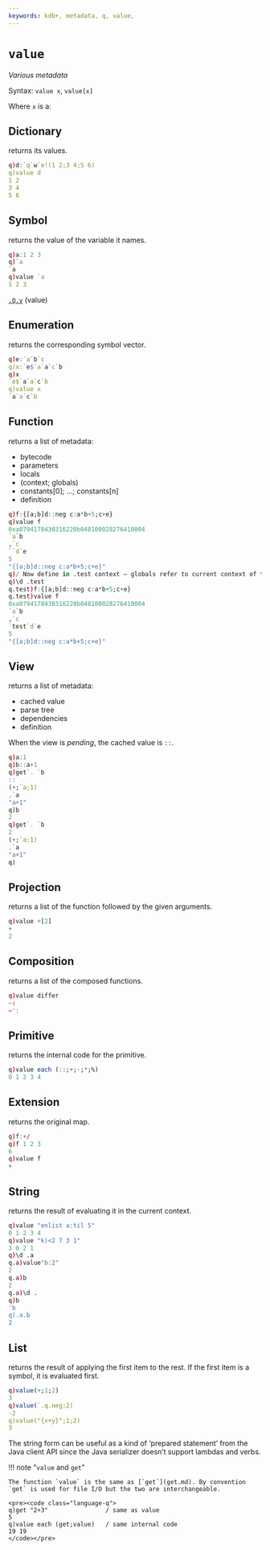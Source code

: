 ```yaml
---
keywords: kdb+, metadata, q, value,
---
```


<div style="float: right">
<i class="fas fa-wrench fa-5x"></i>
</div>

# `value`

_Various metadata_



Syntax: `value x`, `value[x]`

Where `x` is a:


## Dictionary

returns its values.

```q
q)d:`q`w`e!(1 2;3 4;5 6)
q)value d
1 2
3 4
5 6
```


## Symbol

returns the value of the variable it names.

```q
q)a:1 2 3
q)`a
`a
q)value `a
1 2 3
```

<i class="far fa-hand-point-right"></i> 
[`.Q.v`](dotq.md#qv-value) (value)


## Enumeration

returns the corresponding symbol vector.

```q
q)e:`a`b`c
q)x:`e$`a`a`c`b
q)x
`e$`a`a`c`b
q)value x
`a`a`c`b
```


## Function

returns a list of metadata:

-   bytecode
-   parameters
-   locals
-   (context; globals)
-   constants[0]; …; constants[n]
-   definition

```q
q)f:{[a;b]d::neg c:a*b+5;c+e}
q)value f
0xa0794178430316220b048100028276410004
`a`b
,`c
``d`e
5
"{[a;b]d::neg c:a*b+5;c+e}"
q)/ Now define in .test context – globals refer to current context of test
q)\d .test
q.test)f:{[a;b]d::neg c:a*b+5;c+e}
q.test)value f
0xa0794178430316220b048100028276410004
`a`b
,`c
`test`d`e
5
"{[a;b]d::neg c:a*b+5;c+e}"
```


## View

returns a list of metadata:

-   cached value
-   parse tree
-   dependencies
-   definition

When the view is _pending_, the cached value is `::`.

```q
q)a:1
q)b::a+1
q)get`. `b
::
(+;`a;1)
,`a
"a+1"
q)b
2
q)get`. `b
2
(+;`a;1)
,`a
"a+1"
q)
```


## Projection

returns a list of the function followed by the given arguments.

```q
q)value +[2]
+
2
```


## Composition

returns a list of the composed functions.

```q
q)value differ
~:
~':
```
## Primitive

returns the internal code for the primitive.

```q
q)value each (::;+;-;*;%)
0 1 2 3 4
```

## Extension

returns the original map.

```q
q)f:+/
q)f 1 2 3
6
q)value f
+
```


## String

returns the result of evaluating it in the current context.

```q
q)value "enlist a:til 5"
0 1 2 3 4
q)value "k)<2 7 3 1"
3 0 2 1
q)\d .a
q.a)value"b:2"
2
q.a)b
2
q.a)\d .
q)b
'b
q).a.b
2
```


## List

returns the result of applying the first item to the rest. If the first item is a symbol, it is evaluated first.

```q
q)value(+;1;2)
3
q)value(`.q.neg;2)
-2
q)value("{x+y}";1;2)
3
```

The string form can be useful as a kind of ‘prepared statement’ from the Java client API since the Java serializer doesn’t support lambdas and verbs.

!!! note "`value` and `get`"

    The function `value` is the same as [`get`](get.md). By convention `get` is used for file I/O but the two are interchangeable.

    <pre><code class="language-q">
    q)get "2+3"                / same as value
    5
    q)value each (get;value)   / same internal code
    19 19
    </code></pre>


